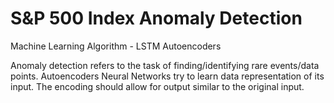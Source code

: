 # S&P 500 Index Anomaly Detection

Machine Learning Algorithm - LSTM Autoencoders

Anomaly detection refers to the task of finding/identifying rare events/data points.
Autoencoders Neural Networks try to learn data representation of its input. The encoding should allow for output similar to the original input.
